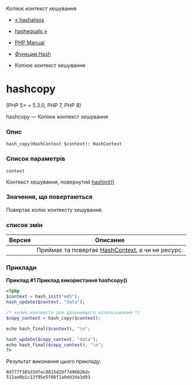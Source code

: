 Копіює контекст хешування

-   [« hashalgos](function.hash-algos.html)
    
-   [hashequals »](function.hash-equals.html)
    
-   [PHP Manual](index.html)
    
-   [Функции Hash](ref.hash.html)
    
-   Копіює контекст хешування
    

# hashcopy

(PHP 5> = 5.3.0, PHP 7, PHP 8)

hashcopy — Копіює контекст хешування

### Опис

```methodsynopsis
hash_copy(HashContext $context): HashContext
```

### Список параметрів

`context`

Контекст хешування, повернутий [hashinit()](function.hash-init.html)

### Значення, що повертаються

Повертає копію контексту хешування.

### список змін

| Версия | Описание                                                                   |
|--------|----------------------------------------------------------------------------|
|        | Приймає та повертає [HashContext](class.hashcontext.html), а чи не ресурс. |

### Приклади

**Приклад #1 Приклад використання **hashcopy()****

```php
<?php
$context = hash_init("md5");
hash_update($context, "data");

/* копия контекста для дальнейшего использования */
$copy_context = hash_copy($context);

echo hash_final($context), "\n";

hash_update($copy_context, "data");
echo hash_final($copy_context), "\n";
?>
```

Результат виконання цього прикладу:

```
8d777f385d3dfec8815d20f7496026dc
511ae0b1c13f95e5f08f1a0dd3da3d93
```